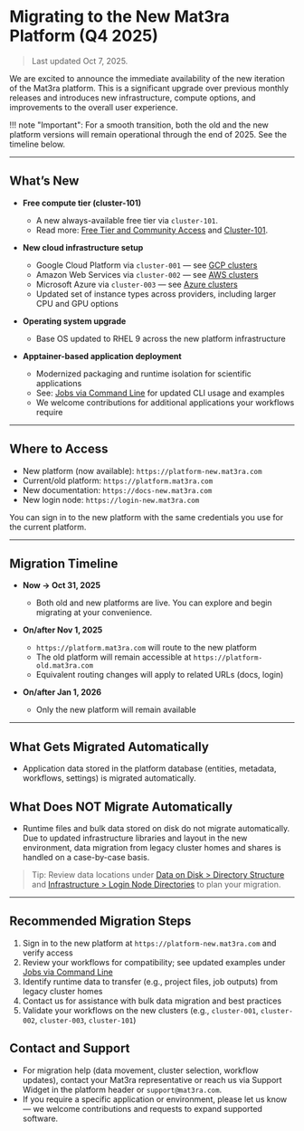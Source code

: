# Migrating to the New Mat3ra Platform (Q4 2025)

> Last updated Oct 7, 2025.

We are excited to announce the immediate availability of the new iteration of the Mat3ra platform. This is a significant upgrade over previous monthly releases and introduces new infrastructure, compute options, and improvements to the overall user experience.

!!! note "Important": For a smooth transition, both the old and the new platform versions will remain operational through the end of 2025. See the timeline below.

---

## What’s New

- **Free compute tier (cluster-101)**
  - A new always-available free tier via `cluster-101`.
  - Read more: [Free Tier and Community Access](other/community-programs.md) and [Cluster-101](infrastructure/clusters/cluster-101.md).

- **New cloud infrastructure setup**
  - Google Cloud Platform via `cluster-001` — see [GCP clusters](infrastructure/clusters/google.md)
  - Amazon Web Services via `cluster-002` — see [AWS clusters](infrastructure/clusters/aws.md)
  - Microsoft Azure via `cluster-003` — see [Azure clusters](infrastructure/clusters/azure.md)
  - Updated set of instance types across providers, including larger CPU and GPU options

- **Operating system upgrade**
  - Base OS updated to RHEL 9 across the new platform infrastructure

- **Apptainer-based application deployment**
  - Modernized packaging and runtime isolation for scientific applications
  - See: [Jobs via Command Line](jobs-cli/overview.md) for updated CLI usage and examples
  - We welcome contributions for additional applications your workflows require

---

## Where to Access

- New platform (now available): `https://platform-new.mat3ra.com`
- Current/old platform: `https://platform.mat3ra.com`
- New documentation: `https://docs-new.mat3ra.com`
- New login node: `https://login-new.mat3ra.com`

You can sign in to the new platform with the same credentials you use for the current platform.

---

## Migration Timeline

- **Now → Oct 31, 2025**
  - Both old and new platforms are live. You can explore and begin migrating at your convenience.

- **On/after Nov 1, 2025**
  - `https://platform.mat3ra.com` will route to the new platform
  - The old platform will remain accessible at `https://platform-old.mat3ra.com`
  - Equivalent routing changes will apply to related URLs (docs, login)

- **On/after Jan 1, 2026**
  - Only the new platform will remain available

---

## What Gets Migrated Automatically

- Application data stored in the platform database (entities, metadata, workflows, settings) is migrated automatically.

## What Does NOT Migrate Automatically

- Runtime files and bulk data stored on disk do not migrate automatically. Due to updated infrastructure libraries and layout in the new environment, data migration from legacy cluster homes and shares is handled on a case-by-case basis.

> Tip: Review data locations under [Data on Disk > Directory Structure](data-on-disk/directories.md) and [Infrastructure > Login Node Directories](infrastructure/login/directories.md) to plan your migration.

---

## Recommended Migration Steps

1. Sign in to the new platform at `https://platform-new.mat3ra.com` and verify access
2. Review your workflows for compatibility; see updated examples under [Jobs via Command Line](jobs-cli/overview.md)
3. Identify runtime data to transfer (e.g., project files, job outputs) from legacy cluster homes
4. Contact us for assistance with bulk data migration and best practices
5. Validate your workflows on the new clusters (e.g., `cluster-001`, `cluster-002`, `cluster-003`, `cluster-101`)

## Contact and Support

- For migration help (data movement, cluster selection, workflow updates), contact your Mat3ra representative or reach us via Support Widget in the platform header or `support@mat3ra.com`.
- If you require a specific application or environment, please let us know — we welcome contributions and requests to expand supported software.

